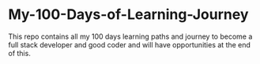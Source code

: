 # My-100-Days-of-Learning-Journey
This repo contains all my 100 days learning paths and journey to become a full stack developer and good coder and will have opportunities at the end of this.
